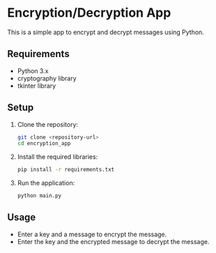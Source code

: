 # Encryption/Decryption App

This is a simple app to encrypt and decrypt messages using Python.

## Requirements

- Python 3.x
- cryptography library
- tkinter library

## Setup

1. Clone the repository:
    ```bash
    git clone <repository-url>
    cd encryption_app
    ```

2. Install the required libraries:
    ```bash
    pip install -r requirements.txt
    ```

3. Run the application:
    ```bash
    python main.py
    ```

## Usage

- Enter a key and a message to encrypt the message.
- Enter the key and the encrypted message to decrypt the message.

